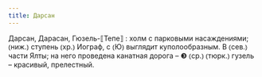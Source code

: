 ```yaml
---
title: Дарсан
---
```


Дарсан, Дарасан, Гюзель-⟦Тепе⟧
: холм с парковыми насаждениями; ⦅ниж.⦆ ступень ⦅хр.⦆ Иограф, с ⦅Ю⦆ выглядит куполообразным. В ⦅сев.⦆ части Ялты; на него проведена канатная дорога – ❸ ⦅ср.⦆ ⦅тюрк.⦆ гузель – красивый, прелестный.

